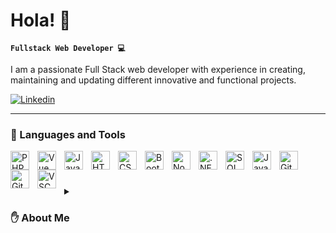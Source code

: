 # Hola! 👋

**`Fullstack Web Developer 💻`**

I am a passionate Full Stack web developer with experience in creating, maintaining and updating different innovative and functional projects.

<p align="left">
  <a href="https://www.linkedin.com/in/nicanor-suares/" target="_blank">
     <img alt="Linkedin" title="LinkedIn" src="https://custom-icon-badges.demolab.com/badge/-Linkedin-blue?style=for-the-badge&logo=person-add&logoColor=white"/></a> 
</p>

---

### 🧰 Languages and Tools

<img align="left" alt="PHP" width="30px" style="padding-right:10px;" src="https://cdn.jsdelivr.net/gh/devicons/devicon/icons/php/php-original.svg"/>
<img align="left" alt="Vue" width="30px" style="padding-right:10px;" src="https://cdn.jsdelivr.net/gh/devicons/devicon/icons/vuejs/vuejs-original.svg"/>
<img align="left" alt="JavaScript" width="30px" style="padding-right:10px;" src="https://cdn.jsdelivr.net/gh/devicons/devicon/icons/javascript/javascript-plain.svg" />
<img align="left" alt="HTML" width="30px" style="padding-right:10px;" src="https://cdn.jsdelivr.net/gh/devicons/devicon/icons/html5/html5-plain.svg" />
<img align="left" alt="CSS" width="30px" style="padding-right:10px;" src="https://cdn.jsdelivr.net/gh/devicons/devicon/icons/css3/css3-plain.svg" />
<img align="left" alt="Bootstrap" width="30px" style="padding-right:10px;" src="https://cdn.jsdelivr.net/gh/devicons/devicon/icons/bootstrap/bootstrap-original.svg"/>
<img align="left" alt="NodeJS" width="30px" style="padding-right:10px;" src="https://cdn.jsdelivr.net/gh/devicons/devicon/icons/nodejs/nodejs-original.svg" />
<img align="left" alt=".NET" width="30px" style="padding-right:10px;" src="https://cdn.jsdelivr.net/gh/devicons/devicon/icons/dot-net/dot-net-original.svg"/>
<img align="left" alt="SQL" width="30px" style="padding-right:10px;" src="https://cdn.jsdelivr.net/gh/devicons/devicon/icons/mysql/mysql-original.svg"/>
<img align="left" alt="Java" width="30px" style="padding-right:10px;" src="https://cdn.jsdelivr.net/gh/devicons/devicon/icons/java/java-original.svg"/>
<img align="left" alt="Git" width="30px" style="padding-right:10px;" src="https://cdn.jsdelivr.net/gh/devicons/devicon/icons/git/git-original.svg" />
<img align="left" alt="GitHub" width="30px" style="padding-right:10px;" src="https://cdn.jsdelivr.net/gh/devicons/devicon/icons/github/github-original.svg" />
<img align="left" alt="VSCode" width="30px" style="padding-right:10px;" src="https://cdn.jsdelivr.net/gh/devicons/devicon/icons/vscode/vscode-original.svg" />
<br />

#

<details>
 <summary><h3>✋ About Me</h3></summary>
👨‍💻 I am a passionate Full Stack web developer with experience in creating, maintaining and updating different innovative and functional projects.
Currently, I have roles in two spaces alongside talented teams: as a developer at Gestioo and as a freelancer collaborating with Maza University.

💼 My focus in web development goes beyond writing code; I'm passionate about creating solutions that improve user experience and have a positive impact on the digital world. Over the past 2 years, I have worked on challenging projects that have allowed me to improve my technical skills and my ability to tackle complex problems.
At Gestioo, I am part of a highly collaborative team that is constantly looking for innovative ways to tackle different challenges. 
As a freelance programmer, I have the privilege of contributing to the educational environment at Maza University, where I can apply my skills to create effective and engaging educational solutions.
My technical skills include PHP, JavaScript, Vue.js, HTML, Bootstrap, among others. And I am looking forward to keep learning and adopting new technologies.

🌄 Outside of the digital world, my passion is physical activity and the mountains. I am a personal trainer and challenge my physical and mental limits by training, long distance running and climbing. Staying physically active is essential to me. I am also a mate enthusiast, an Argentine tradition that I enjoy sharing with friends and family.

🚀 My goal is to continue to grow as a developer and leader. I believe in the importance of building technology solutions that have a positive impact on people's lives. I value organization and effective communication in a team.

🎓 My studies include courses from the University of Alicante and the Complutense University of Madrid through Google Actívate, as well as the upcoming completion of the Tecnicatura Universitaria de Desarrollo de Software from the University of La Punta.


👋 I want to keep growing as a developer, using my experience and passion to deliver exceptional results in every project I participate in. I'm open to new opportunities and collaborations, so feel free to contact me if you think we can work together on a new project.

<!--
**Nicanor-Suares/Nicanor-Suares** is a ✨ _special_ ✨ repository because its `README.md` (this file) appears on your GitHub profile.

Here are some ideas to get you started:

- 🔭 I’m currently working on ...
- 🌱 I’m currently learning ...
- 👯 I’m looking to collaborate on ...
- 🤔 I’m looking for help with ...
- 💬 Ask me about ...
- 📫 How to reach me: ...
- 😄 Pronouns: ...
- ⚡ Fun fact: ...
-->
